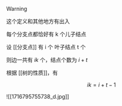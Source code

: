 ---
---

> [!warning]
> 这个定义和其他地方有出入

每个分支点都恰好有 k 个儿子结点

设 [[分支点]] 有 i 个 叶子结点 t 个

则边一共有 $ik$ 个，结点个数为 $i+t$

根据 [[树的性质]]，有

$$
ik=i+t-1
$$

![[1716795755738_d.jpg]]
